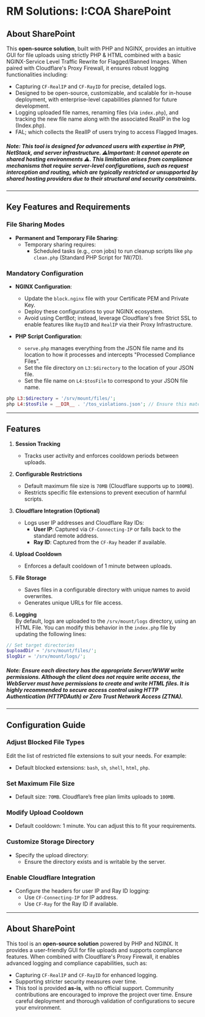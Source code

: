 # RM Solutions: I:COA SharePoint

## About SharePoint  

This **open-source solution**, built with PHP and NGINX, provides an intuitive GUI for file uploads using strictly PHP & HTML combined with a basic NGINX-Service Level Traffic Rewrite for Flagged/Banned Images. When paired with Cloudflare's Proxy Firewall, it ensures robust logging functionalities including:

- Capturing `CF-RealIP` and `CF-RayID` for precise, detailed logs.
- Designed to be open-source, customizable, and scalable for in-house deployment, with enterprise-level capabilities planned for future development.
- Logging uploaded file names, renaming files (via `index.php`), and tracking the new file name along with the associated RealIP in the log (Index.php).
- FAL; which collects the RealIP of users trying to access Flagged Images.

##### **Note**: This tool is designed for advanced users with expertise in PHP, NetStack, and server infrastructure. ⚠️**Important**: It **cannot** operate on shared hosting environments ⚠️. This limitation arises from compliance mechanisms that require server-level configurations, such as request interception and routing, which are typically restricted or unsupported by shared hosting providers due to their structural and security constraints.
---

## Key Features and Requirements

### File Sharing Modes
- **Permanent and Temporary File Sharing**:
  - Temporary sharing requires:
    - Scheduled tasks (e.g., cron jobs) to run cleanup scripts like `php clean.php` (Standard PHP Script for 1W/7D).

### Mandatory Configuration
- **NGINX Configuration**:
  - Update the `block.nginx` file with your Certificate PEM and Private Key.
  - Deploy these configurations to your NGINX ecosystem.
  - Avoid using CertBot; instead, leverage Cloudflare's free Strict SSL to enable features like `RayID` and `RealIP` via their Proxy Infrastructure.
 
- **PHP Script Configuration**:  
  - `serve.php` manages everything from the JSON file name and its location to how it processes and intercepts "Processed Compliance Files".
  - Set the file directory on `L3:$directory` to the location of your JSON file.  
  - Set the file name on `L4:$tosFile` to correspond to your JSON file name.  

```php
php L3:$directory = '/srv/mount/files/';
php L4:$tosFile = __DIR__ . '/tos_violations.json'; // Ensure this matches your setup
```
---

## Features

1. **Session Tracking**  
   - Tracks user activity and enforces cooldown periods between uploads.

2. **Configurable Restrictions**  
   - Default maximum file size is `70MB` (Cloudflare supports up to `100MB`).
   - Restricts specific file extensions to prevent execution of harmful scripts.

3. **Cloudflare Integration (Optional)**  
   - Logs user IP addresses and Cloudflare Ray IDs:
     - **User IP**: Captured via `CF-Connecting-IP` or falls back to the standard remote address.
     - **Ray ID**: Captured from the `CF-Ray` header if available.

4. **Upload Cooldown**  
   - Enforces a default cooldown of 1 minute between uploads.

5. **File Storage**  
   - Saves files in a configurable directory with unique names to avoid overwrites.
   - Generates unique URLs for file access.
     
6. **Logging**  
By default, logs are uploaded to the `/srv/mount/logs` directory, using an HTML File. You can modify this behavior in the `index.php` file by updating the following lines:  

```php
// Set target directories
$uploadDir = '/srv/mount/files/';
$logDir = '/srv/mount/logs/';
```

##### *Note: Ensure each directory has the appropriate Server/WWW write permissions. Although the client does not require write access, the WebServer must have permissions to create and write HTML files. It is highly recommended to secure access control using HTTP Authentication (HTTPDAuth) or Zero Trust Network Access (ZTNA).*
---

## Configuration Guide

### Adjust Blocked File Types
Edit the list of restricted file extensions to suit your needs. For example:
- Default blocked extensions: `bash`, `sh`, `shell`, `html`, `php`.

### Set Maximum File Size
- Default size: `70MB`. Cloudflare’s free plan limits uploads to `100MB`.

### Modify Upload Cooldown
- Default cooldown: 1 minute. You can adjust this to fit your requirements.

### Customize Storage Directory
- Specify the upload directory:
  - Ensure the directory exists and is writable by the server.

### Enable Cloudflare Integration
- Configure the headers for user IP and Ray ID logging:
  - Use `CF-Connecting-IP` for IP address.
  - Use `CF-Ray` for the Ray ID if available.

---


## About SharePoint

This tool is an **open-source solution** powered by PHP and NGINX. It provides a user-friendly GUI for file uploads and supports compliance features. When combined with Cloudflare's Proxy Firewall, it enables advanced logging and compliance capabilities, such as:
- Capturing `CF-RealIP` and `CF-RayID` for enhanced logging.
- Supporting stricter security measures over time.
- This tool is provided **as-is**, with no official support. Community contributions are encouraged to improve the project over time. Ensure careful deployment and thorough validation of configurations to secure your environment.
